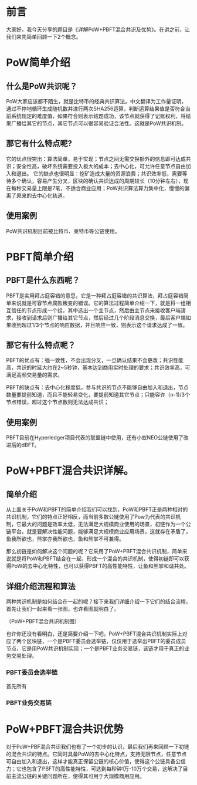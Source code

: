 
# 前言
大家好，我今天分享的题目是《详解PoW+PBFT混合共识及优势》。在讲之前，让我们来先简单回顾一下2个概念。

# PoW简单介绍
## 什么是PoW共识呢？
PoW大家应该都不陌生，就是比特币的经典共识算法。中文翻译为工作量证明，通过不停地循环生成随机数并进行两次SHA256运算，判断运算结果值是否符合当前系统规定的难度值，如果符合则表示结题成功，该节点就获得了记账权利，将结果广播给其它的节点，其它节点可以很容易验证合法性。这就是PoW共识机制。

## 那它有什么特点呢?
它的优点很突出：算法简单，易于实现；节点之间无需交换额外的信息即可达成共识；安全性高，破坏系统需要投入极大的成本；去中心化，可允许任意节点自由加入和退出。
它的缺点也很明显：挖矿造成大量的资源浪费；共识效率低，需要等待多个确认，容易产生分叉，区块的确认共识达成的周期较长（10分钟左右），现在每秒交易量上限是7笔，不适合商业应用；PoW共识算法算力集中化，慢慢的偏离了原来的去中心化轨道。

## 使用案例
PoW共识机制目前被比特币、莱特币等公链使用。

# PBFT简单介绍
## PBFT是什么东西呢？
PBFT是实用拜占庭容错的意思，它是一种拜占庭容错的共识算法，拜占庭容错简单来说就是可容节点腐败叛变的错误。它的算法过程简单介绍一下，就是将一组相互信任的节点形成一个组，其中选出一个主节点，然后由主节点来接收客户端请求，接收到请求后则广播给其它节点，然后经过几个阶段消息交换，最后客户端如果收到超过1/3个节点的响应数据，并且响应一致，则表示这个请求达成了一致。

## 那它有什么特点呢？ 
PBFT的优点有：强一致性，不会出现分叉，一旦确认结果不会更改；共识性能高，共识的时延大约在2~5秒钟，基本达到商用实时处理的要求；共识效率高，可满足高频交易量的需求。

PBFT的缺点有：去中心化程度低，参与共识的节点不能够自由加入和退出，节点数量要提前知道，而且不能轻易变化，要提前知道其它节点；只能容许（n-1)/3个节点错误，超过这个节点数则无法达成共识；

## 使用案例
PBFT目前在Hyperledger项目代表的联盟链中使用，还有小蚁NEO公链使用了改进后的dBFT。

# PoW+PBFT混合共识详解。
## 简单介绍
从上面关于PoW和PBFT的简单介绍我们可以找到，PoW和PBFT正是两种相对的共识机制，它们的特点正好相反，而当前多数公链使用了Pow为代表的共识机制，它最大的问题是效率太低，无法满足大规模商业使用的场景，初链作为一个公链平台，就是要解决性能问题，能够满足大规模商业应用场景，这就存在矛盾了，鱼我所欲也，熊掌亦我所欲也，鱼和熊掌不可兼得。

那么初链是如何解决这个问题的呢？它采用了PoW+PBFT混合共识机制，简单来说就是将PoW和PBFT结合在一起，形成一个混合的共识机制，使得初链即可以获得PoW的去中心化特性，也可以获得PBFT的高性能特性，让鱼和熊掌和谐共处。

## 详细介绍流程和算法
两种共识机制是如何结合在一起的呢？接下来我们详细介绍一下它们的结合流程。
首先让我们一起来看一张图，也许看图就明白了。

（PoW+PBFT混合共识机制图）

也许你还没有看明白，还是简要介绍一下吧。PoW+PBFT混合共识机制实际上对应了两个区块链，一个是PBFT委员会选举链，仅仅用于选举出PBFT的委员成员节点，它是用PoW共识机制实现；一个是PBFT业务交易链，该链才用于真正的业务交易处理。

### PBFT委员会选举链
首先所有


### PBFT业务交易链


# PoW+PBFT混合共识优势
对于PoW+PBF混合共识我们也有了一个初步的认识，最后我们再来回顾一下初链的混合共识的特点。它同时具备PoW的去中心化特点，支持无限节点，任意节点可自由加入和退出，这样才能真正保留公链的核心价值，使得这个公链具备公信力；它也包含了PBFT的高性能特性，可达到每秒钟1万-10万个交易，这解决了目前主流公链的关键问题所在，使得其可用于大规模商用应用。

